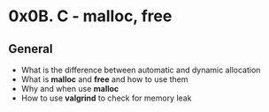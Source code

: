 # 0x0B. C - malloc, free

## General
- What is the difference between automatic and dynamic allocation
- What is **malloc** and **free** and how to use them
- Why and when use **malloc**
- How to use **valgrind** to check for memory leak
